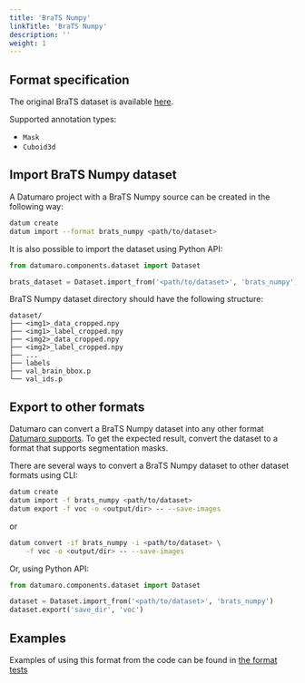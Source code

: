 ```yaml
---
title: 'BraTS Numpy'
linkTitle: 'BraTS Numpy'
description: ''
weight: 1
---
```


## Format specification

The original BraTS dataset is available
[here](https://www.med.upenn.edu/sbia/brats2018/data.html).

Supported annotation types:
- `Mask`
- `Cuboid3d`

## Import BraTS Numpy dataset

A Datumaro project with a BraTS Numpy source can be created in the following way:

```bash
datum create
datum import --format brats_numpy <path/to/dataset>
```

It is also possible to import the dataset using Python API:

```python
from datumaro.components.dataset import Dataset

brats_dataset = Dataset.import_from('<path/to/dataset>', 'brats_numpy')
```

BraTS Numpy dataset directory should have the following structure:

<!--lint disable fenced-code-flag-->
```
dataset/
├── <img1>_data_cropped.npy
├── <img1>_label_cropped.npy
├── <img2>_data_cropped.npy
├── <img2>_label_cropped.npy
├── ...
├── labels
├── val_brain_bbox.p
└── val_ids.p
```

## Export to other formats

Datumaro can convert a BraTS Numpy dataset into any other format [Datumaro supports](/docs/user-manual/supported_formats/).
To get the expected result, convert the dataset to a format
that supports segmentation masks.

There are several ways to convert a BraTS Numpy dataset to other dataset
formats using CLI:

```bash
datum create
datum import -f brats_numpy <path/to/dataset>
datum export -f voc -o <output/dir> -- --save-images
```
or
``` bash
datum convert -if brats_numpy -i <path/to/dataset> \
    -f voc -o <output/dir> -- --save-images
```

Or, using Python API:

```python
from datumaro.components.dataset import Dataset

dataset = Dataset.import_from('<path/to/dataset>', 'brats_numpy')
dataset.export('save_dir', 'voc')
```

## Examples

Examples of using this format from the code can be found in
[the format tests](https://github.com/openvinotoolkit/datumaro/blob/develop/tests/test_brats_numpy_format.py)
